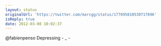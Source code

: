 ```yaml
---
layout: status
originalUrl: 'https://twitter.com/marcgg/status/177695810530717696'
isReply: true
date: 2012-03-08 10:02:37
---
```


@fabienpenso Depressing - _ -
